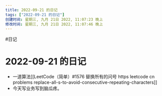 ```yaml
---
title: 2022-09-21 的日记
tags: ["2022-09-21 的日记"]
创建时间: 星期三, 九月 21日 2022, 11:07:23 晚上
修改时间: 星期三, 九月 21日 2022, 11:07:46 晚上
---
```

#日记

# 2022-09-21 的日记

- 一道算法[[LeetCode（简单）#1576 替换所有的问号 https leetcode cn problems replace-all-s-to-avoid-consecutive-repeating-characters]]
- 今天写业务写到脑瓜疼。